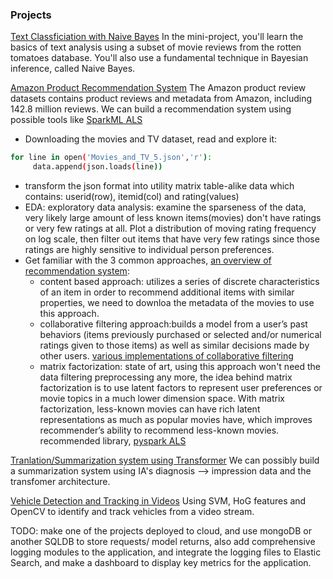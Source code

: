 ### Projects

[Text Classficiation with Naive Bayes](https://github.com/cs109/2015lab10)
In the mini-project, you'll learn the basics of text analysis using a subset of movie reviews from the rotten tomatoes database. You'll also use a fundamental technique in Bayesian inference, called Naive Bayes. 

[Amazon Product Recommendation System](http://jmcauley.ucsd.edu/data/amazon/)
The Amazon product review datasets contains product reviews and metadata from Amazon, including 142.8 million reviews. We can build a recommendation system using possible tools like [SparkML ALS](https://spark.apache.org/docs/2.2.0/ml-collaborative-filtering.html)
- Downloading the movies and TV dataset, read and explore it:
```bash
for line in open('Movies_and_TV_5.json','r'): 
     data.append(json.loads(line)) 
```
- transform the json format into utility matrix table-alike data which contains: userid(row), itemid(col) and rating(values)
- EDA: exploratory data analysis: examine the sparseness of the data, very likely
large amount of less known items(movies) don't have ratings or very few ratings at all.
Plot a distribution of moving rating frequency on log scale, then filter out items that
have very few ratings since those ratings are highly sensitive to individual person preferences.
- Get familiar with the 3 common approaches, [an overview of recommendation system](http://datameetsmedia.com/an-overview-of-recommendation-systems/):
     - content based approach: utilizes a series of discrete characteristics of an item in order to recommend additional items with similar properties, we need to downloa the metadata of the movies to use this approach.
     - collaborative filtering approach:builds a model from a user’s past behaviors (items previously purchased or selected and/or numerical ratings given to those items) as well as similar decisions made by other users. [various implementations of collaborative filtering](https://towardsdatascience.com/various-implementations-of-collaborative-filtering-100385c6dfe0)
     - matrix factorization: state of art, using this approach won't need the data filtering preprocessing any more, the idea behind matrix factorization is to use latent factors to represent user preferences or movie topics in a much lower dimension space. With matrix factorization, less-known movies can have rich latent representations as much as popular movies have, which improves recommender’s ability to recommend less-known movies. recommended library, [pyspark ALS](https://spark.apache.org/docs/2.2.0/ml-collaborative-filtering.html)

[Tranlation/Summarization system using Transformer](https://github.com/fastai/course-nlp/blob/master/8-translation-transformer.ipynb)
We can possibly build a summarization system using IA's diagnosis --> impression data and the transfomer architecture.

[Vehicle Detection and Tracking in Videos](http://www.gti.ssr.upm.es/data/Vehicle_database.html)
Using SVM, HoG features and OpenCV to identify and track vehicles from a video stream.


TODO: make one of the projects deployed to cloud, and use mongoDB or another SQLDB to store requests/ model returns, also add comprehensive logging modules to the application, and integrate the logging files to Elastic Search, and make a dashboard to display key metrics for the application. 
